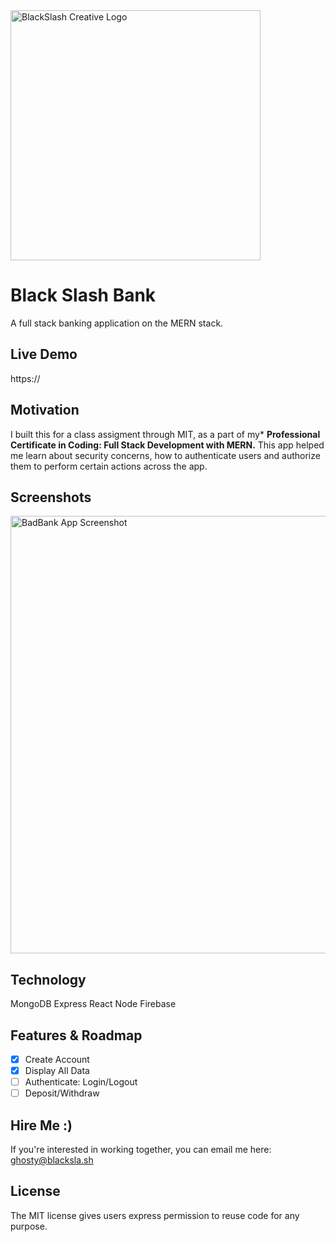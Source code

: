 <img src="https://blacksla.sh/github/img/blackslash-logo.svg" alt="BlackSlash Creative Logo" width="400" />

# Black Slash Bank
A full stack banking application on the MERN stack.

## Live Demo
https://

## Motivation
I built this for a class assigment through MIT, as a part of my* **Professional Certificate in Coding: Full Stack Development with MERN.** This app helped me learn about security concerns, how to authenticate users and authorize them to perform certain actions across the app. 

## Screenshots
<img src="https://blacksla.sh/github/img/badbank-screenshot.png" alt="BadBank App Screenshot" width="700" />

## Technology
MongoDB
Express
React
Node
Firebase

## Features & Roadmap
- [x] Create Account
- [x] Display All Data
- [ ] Authenticate: Login/Logout
- [ ] Deposit/Withdraw

## Hire Me :)
If you're interested in working together, you can email me here: [ghosty@blacksla.sh](mailto:ghosty@blacksla.sh)

## License
The MIT license gives users express permission to reuse code for any purpose. 